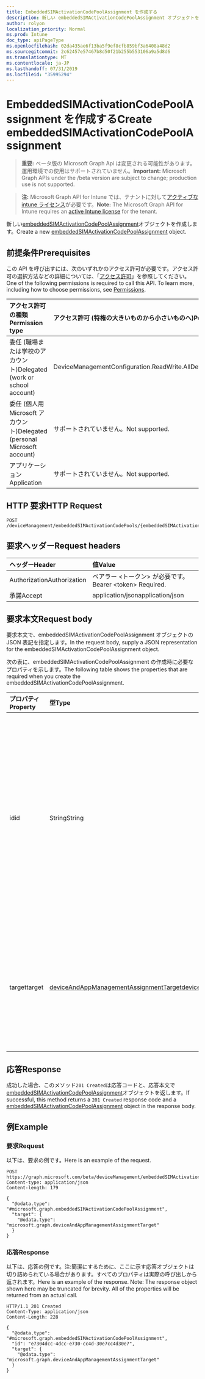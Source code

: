 ```yaml
---
title: EmbeddedSIMActivationCodePoolAssignment を作成する
description: 新しい embeddedSIMActivationCodePoolAssignment オブジェクトを作成します。
author: rolyon
localization_priority: Normal
ms.prod: Intune
doc_type: apiPageType
ms.openlocfilehash: 02da435ae6f13ba5f9ef8cfb859bf3a6408a48d2
ms.sourcegitcommit: 2c62457e57467b8d50f21b255b553106a9a5d8d6
ms.translationtype: MT
ms.contentlocale: ja-JP
ms.lasthandoff: 07/31/2019
ms.locfileid: "35995294"
---
```

# <a name="create-embeddedsimactivationcodepoolassignment"></a><span data-ttu-id="117b0-103">EmbeddedSIMActivationCodePoolAssignment を作成する</span><span class="sxs-lookup"><span data-stu-id="117b0-103">Create embeddedSIMActivationCodePoolAssignment</span></span>

> <span data-ttu-id="117b0-104">**重要:** ベータ版の Microsoft Graph Api は変更される可能性があります。運用環境での使用はサポートされていません。</span><span class="sxs-lookup"><span data-stu-id="117b0-104">**Important:** Microsoft Graph APIs under the /beta version are subject to change; production use is not supported.</span></span>

> <span data-ttu-id="117b0-105">**注:** Microsoft Graph API for Intune では、テナントに対して[アクティブな intune ライセンス](https://go.microsoft.com/fwlink/?linkid=839381)が必要です。</span><span class="sxs-lookup"><span data-stu-id="117b0-105">**Note:** The Microsoft Graph API for Intune requires an [active Intune license](https://go.microsoft.com/fwlink/?linkid=839381) for the tenant.</span></span>

<span data-ttu-id="117b0-106">新しい[embeddedSIMActivationCodePoolAssignment](../resources/intune-esim-embeddedsimactivationcodepoolassignment.md)オブジェクトを作成します。</span><span class="sxs-lookup"><span data-stu-id="117b0-106">Create a new [embeddedSIMActivationCodePoolAssignment](../resources/intune-esim-embeddedsimactivationcodepoolassignment.md) object.</span></span>

## <a name="prerequisites"></a><span data-ttu-id="117b0-107">前提条件</span><span class="sxs-lookup"><span data-stu-id="117b0-107">Prerequisites</span></span>
<span data-ttu-id="117b0-p101">この API を呼び出すには、次のいずれかのアクセス許可が必要です。アクセス許可の選択方法などの詳細については、「[アクセス許可](/graph/permissions-reference)」を参照してください。</span><span class="sxs-lookup"><span data-stu-id="117b0-p101">One of the following permissions is required to call this API. To learn more, including how to choose permissions, see [Permissions](/graph/permissions-reference).</span></span>

|<span data-ttu-id="117b0-110">アクセス許可の種類</span><span class="sxs-lookup"><span data-stu-id="117b0-110">Permission type</span></span>|<span data-ttu-id="117b0-111">アクセス許可 (特権の大きいものから小さいものへ)</span><span class="sxs-lookup"><span data-stu-id="117b0-111">Permissions (from most to least privileged)</span></span>|
|:---|:---|
|<span data-ttu-id="117b0-112">委任 (職場または学校のアカウント)</span><span class="sxs-lookup"><span data-stu-id="117b0-112">Delegated (work or school account)</span></span>|<span data-ttu-id="117b0-113">DeviceManagementConfiguration.ReadWrite.All</span><span class="sxs-lookup"><span data-stu-id="117b0-113">DeviceManagementConfiguration.ReadWrite.All</span></span>|
|<span data-ttu-id="117b0-114">委任 (個人用 Microsoft アカウント)</span><span class="sxs-lookup"><span data-stu-id="117b0-114">Delegated (personal Microsoft account)</span></span>|<span data-ttu-id="117b0-115">サポートされていません。</span><span class="sxs-lookup"><span data-stu-id="117b0-115">Not supported.</span></span>|
|<span data-ttu-id="117b0-116">アプリケーション</span><span class="sxs-lookup"><span data-stu-id="117b0-116">Application</span></span>|<span data-ttu-id="117b0-117">サポートされていません。</span><span class="sxs-lookup"><span data-stu-id="117b0-117">Not supported.</span></span>|

## <a name="http-request"></a><span data-ttu-id="117b0-118">HTTP 要求</span><span class="sxs-lookup"><span data-stu-id="117b0-118">HTTP Request</span></span>
<!-- {
  "blockType": "ignored"
}
-->
``` http
POST /deviceManagement/embeddedSIMActivationCodePools/{embeddedSIMActivationCodePoolId}/assignments
```

## <a name="request-headers"></a><span data-ttu-id="117b0-119">要求ヘッダー</span><span class="sxs-lookup"><span data-stu-id="117b0-119">Request headers</span></span>
|<span data-ttu-id="117b0-120">ヘッダー</span><span class="sxs-lookup"><span data-stu-id="117b0-120">Header</span></span>|<span data-ttu-id="117b0-121">値</span><span class="sxs-lookup"><span data-stu-id="117b0-121">Value</span></span>|
|:---|:---|
|<span data-ttu-id="117b0-122">Authorization</span><span class="sxs-lookup"><span data-stu-id="117b0-122">Authorization</span></span>|<span data-ttu-id="117b0-123">ベアラー &lt;トークン&gt; が必要です。</span><span class="sxs-lookup"><span data-stu-id="117b0-123">Bearer &lt;token&gt; Required.</span></span>|
|<span data-ttu-id="117b0-124">承諾</span><span class="sxs-lookup"><span data-stu-id="117b0-124">Accept</span></span>|<span data-ttu-id="117b0-125">application/json</span><span class="sxs-lookup"><span data-stu-id="117b0-125">application/json</span></span>|

## <a name="request-body"></a><span data-ttu-id="117b0-126">要求本文</span><span class="sxs-lookup"><span data-stu-id="117b0-126">Request body</span></span>
<span data-ttu-id="117b0-127">要求本文で、embeddedSIMActivationCodePoolAssignment オブジェクトの JSON 表記を指定します。</span><span class="sxs-lookup"><span data-stu-id="117b0-127">In the request body, supply a JSON representation for the embeddedSIMActivationCodePoolAssignment object.</span></span>

<span data-ttu-id="117b0-128">次の表に、embeddedSIMActivationCodePoolAssignment の作成時に必要なプロパティを示します。</span><span class="sxs-lookup"><span data-stu-id="117b0-128">The following table shows the properties that are required when you create the embeddedSIMActivationCodePoolAssignment.</span></span>

|<span data-ttu-id="117b0-129">プロパティ</span><span class="sxs-lookup"><span data-stu-id="117b0-129">Property</span></span>|<span data-ttu-id="117b0-130">型</span><span class="sxs-lookup"><span data-stu-id="117b0-130">Type</span></span>|<span data-ttu-id="117b0-131">説明</span><span class="sxs-lookup"><span data-stu-id="117b0-131">Description</span></span>|
|:---|:---|:---|
|<span data-ttu-id="117b0-132">id</span><span class="sxs-lookup"><span data-stu-id="117b0-132">id</span></span>|<span data-ttu-id="117b0-133">String</span><span class="sxs-lookup"><span data-stu-id="117b0-133">String</span></span>|<span data-ttu-id="117b0-134">埋め込まれている SIM ライセンス認証コードプールの割り当ての一意の識別子。</span><span class="sxs-lookup"><span data-stu-id="117b0-134">Unique identifier for the embedded SIM activation code pool assignment.</span></span> <span data-ttu-id="117b0-135">作成時に割り当てられたシステム生成値。</span><span class="sxs-lookup"><span data-stu-id="117b0-135">System generated value assigned when created.</span></span>|
|<span data-ttu-id="117b0-136">target</span><span class="sxs-lookup"><span data-stu-id="117b0-136">target</span></span>|[<span data-ttu-id="117b0-137">deviceAndAppManagementAssignmentTarget</span><span class="sxs-lookup"><span data-stu-id="117b0-137">deviceAndAppManagementAssignmentTarget</span></span>](../resources/intune-shared-deviceandappmanagementassignmenttarget.md)|<span data-ttu-id="117b0-138">埋め込まれた SIM アクティブ化コードプールの対象となるグループの種類。</span><span class="sxs-lookup"><span data-stu-id="117b0-138">The type of groups targeted by the embedded SIM activation code pool.</span></span>|



## <a name="response"></a><span data-ttu-id="117b0-139">応答</span><span class="sxs-lookup"><span data-stu-id="117b0-139">Response</span></span>
<span data-ttu-id="117b0-140">成功した場合、このメソッド`201 Created`は応答コードと、応答本文で[embeddedSIMActivationCodePoolAssignment](../resources/intune-esim-embeddedsimactivationcodepoolassignment.md)オブジェクトを返します。</span><span class="sxs-lookup"><span data-stu-id="117b0-140">If successful, this method returns a `201 Created` response code and a [embeddedSIMActivationCodePoolAssignment](../resources/intune-esim-embeddedsimactivationcodepoolassignment.md) object in the response body.</span></span>

## <a name="example"></a><span data-ttu-id="117b0-141">例</span><span class="sxs-lookup"><span data-stu-id="117b0-141">Example</span></span>

### <a name="request"></a><span data-ttu-id="117b0-142">要求</span><span class="sxs-lookup"><span data-stu-id="117b0-142">Request</span></span>
<span data-ttu-id="117b0-143">以下は、要求の例です。</span><span class="sxs-lookup"><span data-stu-id="117b0-143">Here is an example of the request.</span></span>
``` http
POST https://graph.microsoft.com/beta/deviceManagement/embeddedSIMActivationCodePools/{embeddedSIMActivationCodePoolId}/assignments
Content-type: application/json
Content-length: 179

{
  "@odata.type": "#microsoft.graph.embeddedSIMActivationCodePoolAssignment",
  "target": {
    "@odata.type": "microsoft.graph.deviceAndAppManagementAssignmentTarget"
  }
}
```

### <a name="response"></a><span data-ttu-id="117b0-144">応答</span><span class="sxs-lookup"><span data-stu-id="117b0-144">Response</span></span>
<span data-ttu-id="117b0-p103">以下は、応答の例です。注:簡潔にするために、ここに示す応答オブジェクトは切り詰められている場合があります。すべてのプロパティは実際の呼び出しから返されます。</span><span class="sxs-lookup"><span data-stu-id="117b0-p103">Here is an example of the response. Note: The response object shown here may be truncated for brevity. All of the properties will be returned from an actual call.</span></span>
``` http
HTTP/1.1 201 Created
Content-Type: application/json
Content-Length: 228

{
  "@odata.type": "#microsoft.graph.embeddedSIMActivationCodePoolAssignment",
  "id": "e7304dcc-4dcc-e730-cc4d-30e7cc4d30e7",
  "target": {
    "@odata.type": "microsoft.graph.deviceAndAppManagementAssignmentTarget"
  }
}
```





